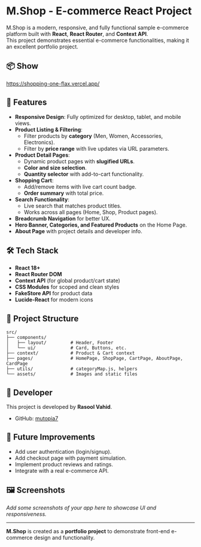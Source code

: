 # M.Shop - E-commerce React Project

M.Shop is a modern, responsive, and fully functional sample e-commerce platform built with **React**, **React Router**, and **Context API**.  
This project demonstrates essential e-commerce functionalities, making it an excellent portfolio project.

## 📦 Show

https://shopping-one-flax.vercel.app/


## 🚀 Features

- **Responsive Design**: Fully optimized for desktop, tablet, and mobile views.
- **Product Listing & Filtering**:  
  - Filter products by **category** (Men, Women, Accessories, Electronics).
  - Filter by **price range** with live updates via URL parameters.
- **Product Detail Pages**:  
  - Dynamic product pages with **slugified URLs**.
  - **Color and size selection**.
  - **Quantity selector** with add-to-cart functionality.
- **Shopping Cart**:  
  - Add/remove items with live cart count badge.
  - **Order summary** with total price.
- **Search Functionality**:  
  - Live search that matches product titles.
  - Works across all pages (Home, Shop, Product pages).
- **Breadcrumb Navigation** for better UX.
- **Hero Banner, Categories, and Featured Products** on the Home Page.
- **About Page** with project details and developer info.

## 🛠 Tech Stack

- **React 18+**
- **React Router DOM**
- **Context API** (for global product/cart state)
- **CSS Modules** for scoped and clean styles
- **FakeStore API** for product data
- **Lucide-React** for modern icons


## 📂 Project Structure

```
src/
├── components/
│   ├── layout/         # Header, Footer
│   └── ui/             # Card, Buttons, etc.
├── context/            # Product & Cart context
├── pages/              # HomePage, ShopPage, CartPage, AboutPage, CardPage
├── utils/              # categoryMap.js, helpers
└── assets/             # Images and static files
```

## 👤 Developer

This project is developed by **Rasool Vahid**.  
- GitHub: [mutopia7](https://github.com/mutopia7)

## 🌟 Future Improvements

- Add user authentication (login/signup).
- Add checkout page with payment simulation.
- Implement product reviews and ratings.
- Integrate with a real e-commerce API.

## 🖼 Screenshots

_Add some screenshots of your app here to showcase UI and responsiveness._

---

**M.Shop** is created as a **portfolio project** to demonstrate front-end e-commerce design and functionality.
